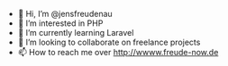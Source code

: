 - 👋 Hi, I’m @jensfreudenau
- 👀 I’m interested in PHP
- 🌱 I’m currently learning Laravel
- 💞️ I’m looking to collaborate on freelance projects
- 📫 How to reach me over http://wwww.freude-now.de

<!---
jensfreudenau/jensfreudenau is a ✨ special ✨ repository because its `README.md` (this file) appears on your GitHub profile.
You can click the Preview link to take a look at your changes.
--->

